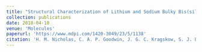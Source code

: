 ```yaml
---
title: "Structural Characterization of Lithium and Sodium Bulky Bis(silyl)amide Complexes"
collection: publications
date: 2018-04-10
venue: 'Molecules'
paperurl: 'https://www.mdpi.com/1420-3049/23/5/1138'
citation: 'H. M. Nicholas, C. A. P. Goodwin, J. G. C. Kragskow, S. J. Lockyer, D. P. Mills, <i>Molecules</i>, 2018, 23, 1138.'
---
```

